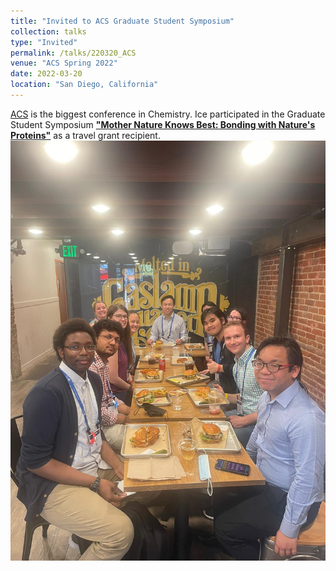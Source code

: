 ```yaml
---
title: "Invited to ACS Graduate Student Symposium"
collection: talks
type: "Invited"
permalink: /talks/220320_ACS
venue: "ACS Spring 2022"
date: 2022-03-20
location: "San Diego, California"
---
```


[ACS](https://www.acs.org/pressroom/newsreleases/2022/march/highlights-for-the-acs-spring-2022-hybrid-meeting.html) is the biggest conference in Chemistry.
Ice participated in the Graduate Student Symposium <b>["Mother Nature Knows Best: Bonding with Nature's Proteins"](https://www.chem.purdue.edu/gsspc2022/)</b> as a travel grant recipient. 
<br/><img src='/images/2022_ACS.jfif'>